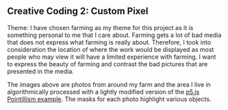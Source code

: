 ## Creative Coding 2: Custom Pixel

Theme:
I have chosen farming as my theme for this project as it is something personal to me that I care about. Farming gets a lot of bad media that does not express what farming is really about. Therefore, I took into consideration the location of where the work would be displayed as most people who may view it will have a limited experience with farming. I want to express the beauty of farming and contrast the bad pictures that are presented in the media. 

The images above are photos from around my farm and the area I live in algorithmically processed with a lightly modified version of the [p5.js Pointillism example](https://p5js.org/examples/image-pointillism.html). The masks for each photo highlight various objects.
